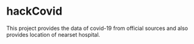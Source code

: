 # hackCovid
This project provides the data of covid-19 from official sources and also provides location of nearset hospital.
